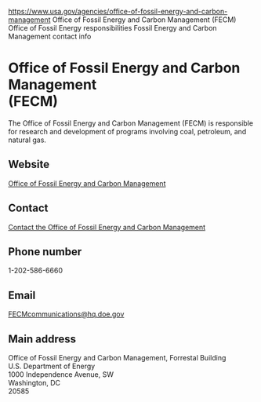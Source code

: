 

https://www.usa.gov/agencies/office-of-fossil-energy-and-carbon-management
Office of Fossil Energy and Carbon Management (FECM)
Office of Fossil Energy responsibilities
Fossil Energy and Carbon Management contact info

Office of Fossil Energy and Carbon Management  
(FECM)  
====================================================

The Office of Fossil Energy and Carbon Management (FECM) is responsible for research and development of programs involving coal, petroleum, and natural gas.

Website  
-------

[Office of Fossil Energy and Carbon Management](https://www.energy.gov/fe/office-fossil-energy)

Contact  
-------

[Contact the Office of Fossil Energy and Carbon Management](https://www.energy.gov/fe/contact-us)

Phone number  
------------

1-202-586-6660

Email  
-----

[FECMcommunications@hq.doe.gov](mailto:FECMcommunications@hq.doe.gov)

Main address  
------------

Office of Fossil Energy and Carbon Management, Forrestal Building  
U.S. Department of Energy  
1000 Independence Avenue, SW  
Washington, DC  
20585
